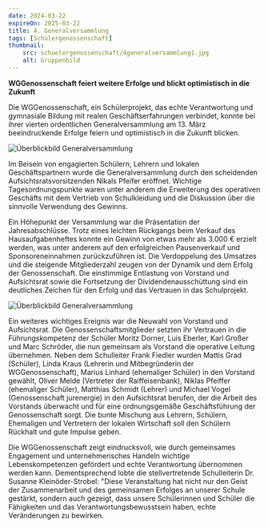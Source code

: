 ```yaml
---
date: 2024-03-22
expireOn: 2025-03-22
title: 4. Generalversammlung
tags: [Schülergenossenschaft]
thumbnail:
    src: schuelergenossenschaft/4generalversammlung1.jpg
    alt: Gruppenbild
---
```


**WGGenossenschaft feiert weitere Erfolge und blickt optimistisch in die Zukunft**

Die WGGenossenschaft, ein Schülerprojekt, das echte Verantwortung und gymnasiale Bildung mit realen Geschäftserfahrungen verbindet, konnte bei ihrer vierten ordentlichen Generalversammlung am 13. März beeindruckende Erfolge feiern und optimistisch in die Zukunft blicken.

![Überblickbild Generalversammlung](/images/schuelergenossenschaft/4generalversammlung1.jpg)

Im Beisein von engagierten Schülern, Lehrern und lokalen Geschäftspartnern wurde die Generalversammlung durch den scheidenden Aufsichtsratsvorsitzenden Nikals Pfeifer eröffnet. Wichtige Tagesordnungspunkte waren unter anderem die Erweiterung des operativen Geschäfts mit dem Vertrieb von Schulkleidung und die Diskussion über die sinnvolle Verwendung des Gewinns.

Ein Höhepunkt der Versammlung war die Präsentation der Jahresabschlüsse. Trotz eines leichten Rückgangs beim Verkauf des Hausaufgabenheftes konnte ein Gewinn von etwas mehr als 3.000 € erzielt werden, was unter anderem auf den erfolgreichen Pausenverkauf und Sponsoreneinnahmen zurückzuführen ist. Die Verdoppelung des Umsatzes und die steigende Mitgliederzahl zeugen von der Dynamik und dem Erfolg der Genossenschaft.  Die einstimmige Entlastung von Vorstand und Aufsichtsrat sowie die Fortsetzung der Dividendenausschüttung sind ein deutliches Zeichen für den Erfolg und das Vertrauen in das Schulprojekt.


![Überblickbild Generalversammlung](/images/schuelergenossenschaft/4generalversammlung2.jpg)

Ein weiteres wichtiges Ereignis war die Neuwahl von Vorstand und Aufsichtsrat. Die Genossenschaftsmitglieder setzten ihr Vertrauen in die Führungskompetenz der Schüler Moritz Dorner, Luis Eberler, Karl Großer und Marc Schröder, die nun gemeinsam als Vorstand die operative Leitung übernehmen. Neben dem Schulleiter Frank Fiedler wurden Mattis Grad (Schüler), Linda Kraus (Lehrerin und Mitbegründerin der WGGenossenschaft), Marius Linhard (ehemaliger Schüler) in den Vorstand gewählt, Oliver Melde (Vertreter der Raiffeisenbank), Niklas Pfeiffer (ehemaliger Schüler), Matthias Schmidt (Lehrer) und Michael Vogel (Genossenschaft jurenergie) in den Aufsichtsrat berufen, der die Arbeit des Vorstands überwacht und für eine ordnungsgemäße Geschäftsführung der Genossenschaft sorgt. Die bunte Mischung aus Lehrern, Schülern, Ehemaligen und Vertretern der lokalen Wirtschaft soll den Schülern Rückhalt und gute Impulse geben.

Die WGGenossenschaft zeigt eindrucksvoll, wie durch gemeinsames Engagement und unternehmerisches Handeln wichtige Lebenskompetenzen gefördert und echte Verantwortung übernommen werden kann. Dementsprechend lobte die stellvertretende Schulleiterin Dr. Susanne Kleinöder-Strobel: "Diese Veranstaltung hat nicht nur den Geist der Zusammenarbeit und des gemeinsamen Erfolges an unserer Schule gestärkt, sondern auch gezeigt, dass unsere Schülerinnen und Schüler die Fähigkeiten und das Verantwortungsbewusstsein haben, echte Veränderungen zu bewirken.